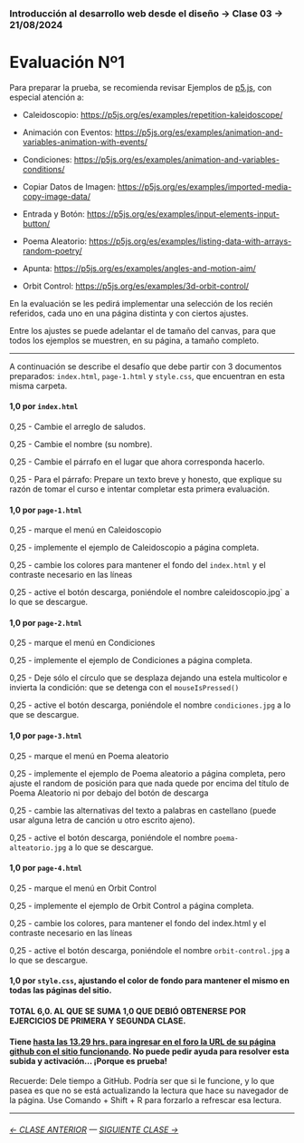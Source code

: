 ### Introducción al desarrollo web desde el diseño → Clase 03 → 21/08/2024

# Evaluación Nº1

Para preparar la prueba, se recomienda revisar Ejemplos de [p5.js](https://p5js.org/es/examples/), con especial atención a:

- Caleidoscopio: https://p5js.org/es/examples/repetition-kaleidoscope/

- Animación con Eventos: https://p5js.org/es/examples/animation-and-variables-animation-with-events/

- Condiciones: https://p5js.org/es/examples/animation-and-variables-conditions/

- Copiar Datos de Imagen: https://p5js.org/es/examples/imported-media-copy-image-data/

- Entrada y Botón: https://p5js.org/es/examples/input-elements-input-button/

- Poema Aleatorio: https://p5js.org/es/examples/listing-data-with-arrays-random-poetry/

- Apunta: https://p5js.org/es/examples/angles-and-motion-aim/

- Orbit Control: https://p5js.org/es/examples/3d-orbit-control/

En la evaluación se les pedirá implementar una selección de los recién referidos, cada uno en una página distinta y con ciertos ajustes.

Entre los ajustes se puede adelantar el de tamaño del canvas, para que todos los ejemplos se muestren, en su página, a tamaño completo.


- - - - - - - 

A continuación se describe el desafío que debe partir con 3 documentos preparados: `index.html`, `page-1.html` y `style.css`, que encuentran en esta misma carpeta.

#### 1,0 por `index.html`

0,25 - Cambie el arreglo de saludos.

0,25 - Cambie el nombre (su nombre). 

0,25 - Cambie el párrafo en el lugar que ahora corresponda hacerlo.

0,25 - Para el párrafo: Prepare un texto breve y honesto, que explique su razón de tomar el curso e intentar completar esta primera evaluación.

#### 1,0 por `page-1.html`

0,25 - marque el menú en Caleidoscopio

0,25 - implemente el ejemplo de Caleidoscopio a página completa.

0,25 - cambie los colores para mantener el fondo del `index.html` y el contraste necesario en las líneas

0,25 - active el botón descarga, poniéndole el nombre caleidoscopio.jpg` a lo que se descargue.

#### 1,0 por `page-2.html`

0,25 - marque el menú en Condiciones

0,25 - implemente el ejemplo de Condiciones a página completa.

0,25 - Deje sólo el círculo que se desplaza dejando una estela multicolor e invierta la condición: que se detenga con el `mouseIsPressed()`

0,25 - active el botón descarga, poniéndole el nombre `condiciones.jpg` a lo que se descargue.

#### 1,0 por `page-3.html`

0,25 - marque el menú en Poema aleatorio

0,25 - implemente el ejemplo de Poema aleatorio a página completa, pero ajuste el random de posición para que nada quede por encima del título de Poema Aleatorio ni por debajo del botón de descarga

0,25 - cambie las alternativas del texto a palabras en castellano (puede usar alguna letra de canción u otro escrito ajeno).

0,25 - active el botón descarga, poniéndole el nombre `poema-alteatorio.jpg` a lo que se descargue.

#### 1,0 por `page-4.html`

0,25 - marque el menú en Orbit Control

0,25 - implemente el ejemplo de Orbit Control a página completa.

0,25 - cambie los colores, para mantener el fondo del index.html y el contraste necesario en las líneas

0,25 - active el botón descarga, poniéndole el nombre `orbit-control.jpg` a lo que se descargue.

#### 1,0 por `style.css`, ajustando el color de fondo para mantener el mismo en todas las páginas del sitio.

#### TOTAL 6,0. AL QUE SE SUMA 1,0 QUE DEBIÓ OBTENERSE POR EJERCICIOS DE PRIMERA Y SEGUNDA CLASE.

#### Tiene [hasta las 13.29 hrs. para ingresar en el foro la URL de su página github con el sitio funcionando](https://cursos.canvas.uc.cl/courses/80331/discussion_topics/853084). No puede pedir ayuda para resolver esta subida y activación… ¡Porque es prueba!

Recuerde: Dele tiempo a GitHub. Podría ser que si le funcione, y lo que pasea es que no se está actualizando la lectura que hace su navegador de la página. Use Comando + Shift + R para forzarlo a refrescar esa lectura.

- - - - - - - 

###### [← CLASE ANTERIOR](https://github.com/profesorfaco/dno096-2024/tree/main/clase-02) — [SIGUIENTE CLASE →](https://github.com/profesorfaco/dno096-2024/tree/main/clase-04)

